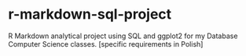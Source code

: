 # r-markdown-sql-project
R Markdown analytical project using SQL and ggplot2 for my Database Computer Science classes. [specific requirements in Polish]
